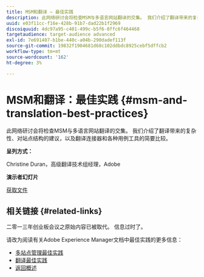 ```yaml
---
title: MSM和翻译 — 最佳实践
description: 此网络研讨会将检查MSM与多语言网站翻译的交集。 我们介绍了翻译带来的复杂性、对站点结构的建议，以及翻译连接器和各种用例工具的简要比较。
uuid: e03f11cc-f16e-428b-91b7-dad22b1f2969
discoiquuid: 4dc97a95-c401-499c-b5f6-8ffc6f464468
targetaudience: target-audience advanced
exl-id: 7e691407-b1be-440c-a04b-290dadef113f
source-git-commit: 19832f1904681d68c102ddbdc8925cebf5dffcb2
workflow-type: tm+mt
source-wordcount: '162'
ht-degree: 3%

---
```


# MSM和翻译：最佳实践 {#msm-and-translation-best-practices}

此网络研讨会将检查MSM与多语言网站翻译的交集。 我们介绍了翻译带来的复杂性、对站点结构的建议，以及翻译连接器和各种用例工具的简要比较。

**呈列方式：**

Christine Duran，高级翻译技术组经理，Adobe

**演示者幻灯片**

[获取文件](assets/20130731-adobe-msm-and-translation-best-practices.pdf)

## 相关链接 {#related-links}

二零一三年创业板会议之原始内容已被取代。 信息过时了。

请改为阅读有关Adobe Experience Manager文档中最佳实践的更多信息：

* [多站点管理最佳实践](https://docs.adobe.com/docs/en/aem/6-1/administer/sites/msm/msm-bp.html)
* [翻译最佳实践](https://docs.adobe.com/docs/en/aem/6-1/administer/sites/translation/tc-bp.html)
* [返回概述](https://helpx.adobe.com/experience-manager/kt/eseminars/gems/aem-index.html)
